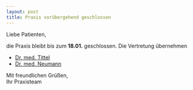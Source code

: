 ```yaml
---
layout: post
title: Praxis vorübergehend geschlossen
---
```


Liebe Patienten,

die Praxis bleibt bis zum **18.01.** geschlossen.
Die Vertretung übernehmen
* [Dr. med. Tittel](http://www.kinderaerzte-im-netz.de/aerzte/dr-tittel/startseite.html)
* [Dr. med. Neumann](http://www.kinderaerzte-im-netz.de/aerzte/a-neumann/startseite.html)


Mit freundlichen Grüßen,
<br/>
Ihr Praxisteam
